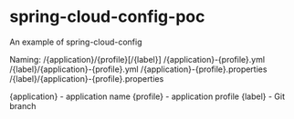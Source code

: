 # spring-cloud-config-poc
An example of spring-cloud-config

Naming:
/{application}/{profile}[/{label}]
/{application}-{profile}.yml
/{label}/{application}-{profile}.yml
/{application}-{profile}.properties
/{label}/{application}-{profile}.properties

{application} - application name
{profile} - application profile
{label} - Git branch
